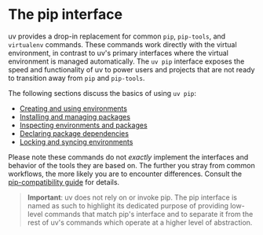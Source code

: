 # The pip interface

uv provides a drop-in replacement for common `pip`, `pip-tools`, and `virtualenv` commands. These commands work directly with the virtual environment, in contrast to uv's primary interfaces where the virtual environment is managed automatically. The `uv pip` interface exposes the speed and functionality of uv to power users and projects that are not ready to transition away from `pip` and `pip-tools`.

The following sections discuss the basics of using `uv pip`:

- [Creating and using environments](./environments.md)
- [Installing and managing packages](./packages.md)
- [Inspecting environments and packages](./inspection.md)
- [Declaring package dependencies](./dependencies.md)
- [Locking and syncing environments](./compile.md)

Please note these commands do not _exactly_ implement the interfaces and behavior of the tools they are based on. The further you stray from common workflows, the more likely you are to encounter differences. Consult the [pip-compatibility guide](./compatibility.md) for details.

> **Important**: uv does not rely on or invoke pip. The pip interface is named as such to highlight its dedicated purpose of providing low-level commands that match pip's interface and to separate it from the rest of uv's commands which operate at a higher level of abstraction.